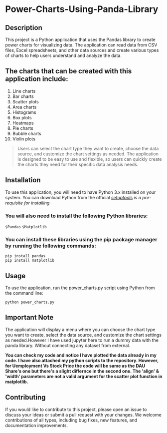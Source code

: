 # Power-Charts-Using-Panda-Library


## Description

This project is a Python application that uses the Pandas library to create power charts for visualizing data. The application can read data from CSV files, Excel spreadsheets, and other data sources and create various types of charts to help users understand and analyze the data.

## The charts that can be created with this application include:

1. Line charts
2. Bar charts
3. Scatter plots
4. Area charts
5. Histograms
6. Box plots
7. Heatmaps
8. Pie charts
9. Bubble charts
10. Violin plots

>Users can select the chart type they want to create, choose the data source, and customize the chart settings as needed. The application is designed to be easy to use and flexible, so users can quickly create the charts they need for their specific data analysis needs.

## Installation
To use this application, you will need to have Python 3.x installed on your system. You can download Python from the official *[setuptools](https://www.python.org/downloads/) is a pre-requisite for installing*

### You will also need to install the following Python libraries:

`$Pandas`
`$Matplotlib`

### You can install these libraries using the pip package manager by running the following commands:

``` 
pip install pandas
pip install matplotlib 
```

## Usage

To use the application, run the power_charts.py script using Python from the command line:

``` 
python power_charts.py
```
## Important Note 
The application will display a menu where you can choose the chart type you want to create, select the data source, and customize the chart settings as needed.However I have used jupyter here to run a dummy data with the panda library. Without connecting any dataset from external. 

**You can check my code and notice I have plotted the data already in my code. I have also attached my python scripts to the repository. However, for Uemployment Vs Stock Price the code will be same as the DAU Share's one but there's a slight differnce in the second one. The 'align' & 'width' parameters are not a valid argument for the scatter plot function in matplotlib.**

## Contributing

If you would like to contribute to this project, please open an issue to discuss your ideas or submit a pull request with your changes. We welcome contributions of all types, including bug fixes, new features, and documentation improvements.

